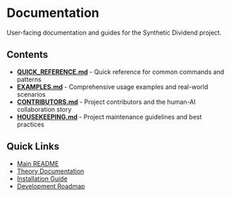 # Documentation

User-facing documentation and guides for the Synthetic Dividend project.

## Contents

- **[QUICK_REFERENCE.md](QUICK_REFERENCE.md)** - Quick reference for common commands and patterns
- **[EXAMPLES.md](EXAMPLES.md)** - Comprehensive usage examples and real-world scenarios
- **[CONTRIBUTORS.md](CONTRIBUTORS.md)** - Project contributors and the human-AI collaboration story
- **[HOUSEKEEPING.md](HOUSEKEEPING.md)** - Project maintenance guidelines and best practices

## Quick Links

- [Main README](../README.md)
- [Theory Documentation](../theory/README.md)
- [Installation Guide](../INSTALLATION.md)
- [Development Roadmap](../TODO.md)
